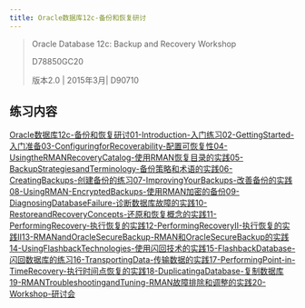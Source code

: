 ```yaml
---
title: Oracle数据库12c-备份和恢复研讨
---
```


> Oracle Database 12c: Backup and Recovery Workshop
>
> D78850GC20
>
> 版本2.0 | 2015年3月| D90710

## 练习内容

<a href="/oracle/oracle-12c/student/1Z0-063-Oracle数据库12c-高级管理/Oracle数据库12c-备份和恢复研讨/index.html" class="sidebar-link">Oracle数据库12c-备份和恢复研讨</a><a href="/oracle/oracle-12c/student/1Z0-063-Oracle数据库12c-高级管理/Oracle数据库12c-备份和恢复研讨/01-Introduction-入门练习.html" class="sidebar-link">01-Introduction-入门练习</a><a href="/oracle/oracle-12c/student/1Z0-063-Oracle数据库12c-高级管理/Oracle数据库12c-备份和恢复研讨/02-GettingStarted-入门准备.html" class="sidebar-link">02-GettingStarted-入门准备</a><a href="/oracle/oracle-12c/student/1Z0-063-Oracle数据库12c-高级管理/Oracle数据库12c-备份和恢复研讨/03-ConfiguringforRecoverability-配置可恢复性.html" class="sidebar-link">03-ConfiguringforRecoverability-配置可恢复性</a><a href="/oracle/oracle-12c/student/1Z0-063-Oracle数据库12c-高级管理/Oracle数据库12c-备份和恢复研讨/04-UsingtheRMANRecoveryCatalog-使用RMAN恢复目录的实践.html" class="sidebar-link">04-UsingtheRMANRecoveryCatalog-使用RMAN恢复目录的实践</a><a href="/oracle/oracle-12c/student/1Z0-063-Oracle数据库12c-高级管理/Oracle数据库12c-备份和恢复研讨/05-BackupStrategiesandTerminology-备份策略和术语的实践.html" class="sidebar-link">05-BackupStrategiesandTerminology-备份策略和术语的实践</a><a href="/oracle/oracle-12c/student/1Z0-063-Oracle数据库12c-高级管理/Oracle数据库12c-备份和恢复研讨/06-CreatingBackups-创建备份的练习.html" class="sidebar-link">06-CreatingBackups-创建备份的练习</a><a href="/oracle/oracle-12c/student/1Z0-063-Oracle数据库12c-高级管理/Oracle数据库12c-备份和恢复研讨/07-ImprovingYourBackups-改善备份的实践.html" class="sidebar-link">07-ImprovingYourBackups-改善备份的实践</a><a href="/oracle/oracle-12c/student/1Z0-063-Oracle数据库12c-高级管理/Oracle数据库12c-备份和恢复研讨/08-UsingRMAN-EncryptedBackups-使用RMAN加密的备份.html" class="sidebar-link">08-UsingRMAN-EncryptedBackups-使用RMAN加密的备份</a><a href="/oracle/oracle-12c/student/1Z0-063-Oracle数据库12c-高级管理/Oracle数据库12c-备份和恢复研讨/09-DiagnosingDatabaseFailure-诊断数据库故障的实践.html" class="sidebar-link">09-DiagnosingDatabaseFailure-诊断数据库故障的实践</a><a href="/oracle/oracle-12c/student/1Z0-063-Oracle数据库12c-高级管理/Oracle数据库12c-备份和恢复研讨/10-RestoreandRecoveryConcepts-还原和恢复概念的实践.html" class="sidebar-link">10-RestoreandRecoveryConcepts-还原和恢复概念的实践</a><a href="/oracle/oracle-12c/student/1Z0-063-Oracle数据库12c-高级管理/Oracle数据库12c-备份和恢复研讨/11-PerformingRecovery-执行恢复的实践.html" class="sidebar-link">11-PerformingRecovery-执行恢复的实践</a><a href="/oracle/oracle-12c/student/1Z0-063-Oracle数据库12c-高级管理/Oracle数据库12c-备份和恢复研讨/12-PerformingRecoveryII-执行恢复的实践II.html" class="sidebar-link">12-PerformingRecoveryII-执行恢复的实践II</a><a href="/oracle/oracle-12c/student/1Z0-063-Oracle数据库12c-高级管理/Oracle数据库12c-备份和恢复研讨/13-RMANandOracleSecureBackup-RMAN和OracleSecureBackup的实践.html" class="sidebar-link">13-RMANandOracleSecureBackup-RMAN和OracleSecureBackup的实践</a><a href="/oracle/oracle-12c/student/1Z0-063-Oracle数据库12c-高级管理/Oracle数据库12c-备份和恢复研讨/14-UsingFlashbackTechnologies-使用闪回技术的实践.html" class="sidebar-link">14-UsingFlashbackTechnologies-使用闪回技术的实践</a><a href="/oracle/oracle-12c/student/1Z0-063-Oracle数据库12c-高级管理/Oracle数据库12c-备份和恢复研讨/15-FlashbackDatabase-闪回数据库的练习.html" class="sidebar-link">15-FlashbackDatabase-闪回数据库的练习</a><a href="/oracle/oracle-12c/student/1Z0-063-Oracle数据库12c-高级管理/Oracle数据库12c-备份和恢复研讨/16-TransportingData-传输数据的实践.html" class="sidebar-link">16-TransportingData-传输数据的实践</a><a href="/oracle/oracle-12c/student/1Z0-063-Oracle数据库12c-高级管理/Oracle数据库12c-备份和恢复研讨/17-PerformingPoint-in-TimeRecovery-执行时间点恢复的实践.html" class="sidebar-link">17-PerformingPoint-in-TimeRecovery-执行时间点恢复的实践</a><a href="/oracle/oracle-12c/student/1Z0-063-Oracle数据库12c-高级管理/Oracle数据库12c-备份和恢复研讨/18-DuplicatingaDatabase-复制数据库.html" class="sidebar-link">18-DuplicatingaDatabase-复制数据库</a><a href="/oracle/oracle-12c/student/1Z0-063-Oracle数据库12c-高级管理/Oracle数据库12c-备份和恢复研讨/19-RMANTroubleshootingandTuning-RMAN故障排除和调整的实践.html" class="sidebar-link">19-RMANTroubleshootingandTuning-RMAN故障排除和调整的实践</a><a href="/oracle/oracle-12c/student/1Z0-063-Oracle数据库12c-高级管理/Oracle数据库12c-备份和恢复研讨/20-Workshop-研讨会.html" class="sidebar-link">20-Workshop-研讨会</a>
